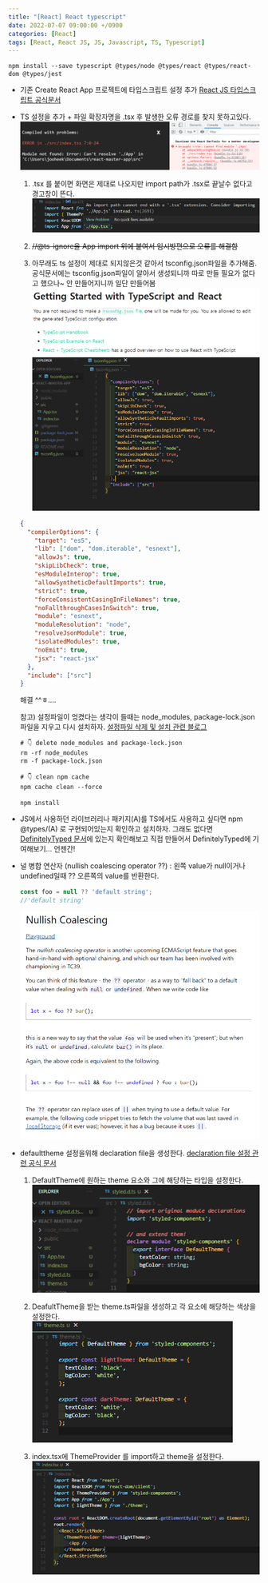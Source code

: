 ```yaml
---
title: "[React] React typescript"
date: 2022-07-07 09:00:00 +/0900
categories: [React]
tags: [React, React JS, JS, Javascript, TS, Typescript]    
---
```


	npm install --save typescript @types/node @types/react @types/react-dom @types/jest
	
 - 기존 Create React App 프로젝트에 타입스크립트 설정 추가
	[React JS 타입스크립트 공식문서](https://create-react-app.dev/docs/adding-typescript/)
 - TS 설정을 추가 + 파일 확장자명을 .tsx 후 발생한 오류 경로를 찾지 못하고있다. 
	![](/assets/img/react_ts_compile_error.png)
	1. .tsx 를 붙이면 화면은 제대로 나오지만 import path가 .tsx로 끝날수 없다고 경고창이 뜬다.
	![typescript ](/assets/img/react_ts_path_error.png)
	2. ~~//@ts-ignore을 App import 위에 붙여서 임시방편으로 오류를 해결함~~ 
	
	3. 아무래도 ts 설정이 제대로 되지않은것 같아서 tsconfig.json파일을 추가해줌.
	공식문서에는 tsconfig.json파일이 알아서 생성되니까 따로 만들 필요가 없다고 했으나~ 안 만들어지니까 일단 만들어봄
	![tsconfig.json 관련 공식문서](/assets/img/react_ts_handbook.png)
	![tsconfig.json파일을 추가해준다. ](/assets/img/react_ts_tsconfig.png)
	
	```json
	{
	  "compilerOptions": {
		"target": "es5",
		"lib": ["dom", "dom.iterable", "esnext"],
		"allowJs": true,
		"skipLibCheck": true,
		"esModuleInterop": true,
		"allowSyntheticDefaultImports": true,
		"strict": true,
		"forceConsistentCasingInFileNames": true,
		"noFallthroughCasesInSwitch": true,
		"module": "esnext",
		"moduleResolution": "node",
		"resolveJsonModule": true,
		"isolatedModules": true,
		"noEmit": true,
		"jsx": "react-jsx"
	  },
	  "include": ["src"]
	}

	```
	해결 ^^ㅎ....
	
	참고) 설정파일이 엉켰다는 생각이 들때는 node_modules, package-lock.json파일을 지우고 다시 설치하자.
	[설정파일 삭제 및 설치 관련 블로그](https://bobbyhadz.com/blog/react-module-not-found-cant-resolve-styled-components)
	```shell
	# 👇️ delete node_modules and package-lock.json
	rm -rf node_modules
	rm -f package-lock.json

	# 👇️ clean npm cache
	npm cache clean --force

	npm install
	```
	
 - JS에서 사용하던 라이브러리나 패키지(A)를 TS에서도 사용하고 싶다면  npm @types/(A) 로 구현되어있는지 확인하고 설치하자.
	그래도 없다면 [DefinitelyTyped 문서](https://github.com/DefinitelyTyped/DefinitelyTyped/tree/master/types)에 있는지 확인해보고 직접 만들어서 DefinitelyTyped에 기여해보기... 언젠간!
	
 - 널 병합 연산자 (nullish coalescing operator ??) : 왼쪽 value가 null이거나 undefined일때 ?? 오른쪽의 value를 반환한다.
	
	```typescript
	const foo = null ?? 'default string';
	//'default string'
	```
	
	![TS의 새 Operator ??](/assets/img/ts_nullish_operator.png)
	
 - defaulttheme 설정을위해 declaration file을 생성한다.
   [declaration file 설정 관련 공식 문서](https://styled-components.com/docs/api#create-a-declarations-file)

	1. DefaultTheme에 원하는 theme 요소와 그에 해당하는 타입을 설정한다.<br>
	![styled.d.ts 파일 생성](/assets/img/react_styled.d.ts.png)
	
	2. DeafultTheme을 받는 theme.ts파일을 생성하고 각 요소에 해당하는 색상을 설정한다.<br>
	![lightTheme, darkTheme 요소와 그에 해당하는 색상 설정](/assets/img/react_theme.ts.png)
	
	3. index.tsx에 ThemeProvider 를 import하고 theme을 설정한다. <br>
	![index.tsx ThemeProvider에 원하는 theme 압력](/assets/img/react_index.tsx.png)
